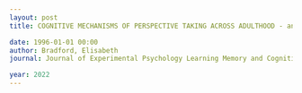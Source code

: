 ```yaml
---
layout: post
title: COGNITIVE MECHANISMS OF PERSPECTIVE TAKING ACROSS ADULTHOOD - an eye-tracking study using the director task

date: 1996-01-01 00:00
author: Bradford, Elisabeth
journal: Journal of Experimental Psychology Learning Memory and Cognition

year: 2022
---
```



